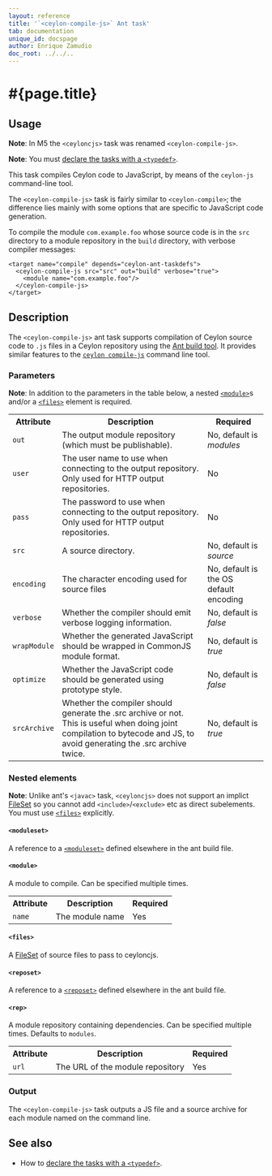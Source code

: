 ```yaml
---
layout: reference
title: '`<ceylon-compile-js>` Ant task'
tab: documentation
unique_id: docspage
author: Enrique Zamudio
doc_root: ../../..
---
```


# #{page.title}

## Usage 

**Note**: In M5 the `<ceyloncjs>` task was renamed `<ceylon-compile-js>`.

**Note**: You must [declare the tasks with a `<typedef>`](../ant).

This task compiles Ceylon code to JavaScript, by means of the
`ceylon-js` command-line tool.

The `<ceylon-compile-js>` task is fairly similar to `<ceylon-compile>`; the difference
lies mainly with some options that are specific to JavaScript code
generation.

To compile the module `com.example.foo` whose source code is in the 
`src` directory to a module repository in the `build` directory, with 
verbose compiler messages:

<!-- lang: xml -->
    <target name="compile" depends="ceylon-ant-taskdefs">
      <ceylon-compile-js src="src" out="build" verbose="true">
        <module name="com.example.foo"/>
      </ceylon-compile-js>
    </target>

## Description

The `<ceylon-compile-js>` ant task supports compilation of Ceylon source code
to `.js` files in a Ceylon repository using the [Ant build tool](http://ant.apache.org). 
It provides similar features to the [`ceylon compile-js`](../ceylon/subcommands/ceylon-compile-js.html) 
command line tool.


### Parameters

**Note**: In addition to the parameters in the table below, 
a nested [`<module>`](#module)s and/or a [`<files>`](#files) element is 
required.

<table class="ant-parameters">
<tbody>
<tr>
<th>Attribute</th>
<th>Description</th>
<th>Required</th>
</tr>

<tr>
<td><code>out</code></td>
<td>The output module repository (which must be publishable).</td>
<td>No, default is <i>modules</i></td>
</tr>

<tr>
<td><code>user</code></td>
<td>The user name to use when connecting to the output repository. Only used for HTTP output repositories.</td>
<td>No</td>
</tr>

<tr>
<td><code>pass</code></td>
<td>The password to use when connecting to the output repository. Only used for HTTP output repositories.</td>
<td>No</td>
</tr>

<tr>
<td><code>src</code></td>
<td>A source directory.</td>
<td>No, default is <i>source</i></td>
</tr>

<tr>
<td><code>encoding</code></td>
<td>The character encoding used for source files</td>
<td>No, default is the OS default encoding</td>
</tr>

<tr>
<td><code>verbose</code></td>
<td>Whether the compiler should emit verbose logging information.</td>
<td>No, default is <i>false</i></td>
</tr>

<tr>
<td><code>wrapModule</code></td>
<td>Whether the generated JavaScript should be wrapped in CommonJS module format.</td>
<td>No, default is <i>true</i></td>
</tr>

<tr>
<td><code>optimize</code></td>
<td>Whether the JavaScript code should be generated using prototype style.</td>
<td>No, default is <i>false</i></td>
</tr>

<tr>
<td><code>srcArchive</code></td>
<td>Whether the compiler should generate the .src archive or not.
This is useful when doing joint compilation to bytecode and JS, to avoid
generating the .src archive twice.</td>
<td>No, default is <i>true</i></td>
</tr>

</tbody>
</table>

### Nested elements

**Note**: Unlike ant's `<javac>` task, `<ceyloncjs>` does not support an implict
[FileSet](http://ant.apache.org/manual/Types/fileset.html) so you cannot
add `<include>`/`<exclude>` etc as direct subelements. You must use 
[`<files>`](#files) explicitly.

#### `<moduleset>`
A reference to a [`<moduleset>`](../ant#reposet) defined elsewhere in the 
ant build file. 

#### `<module>`
A module to compile. Can be specified multiple times.

<table class="ant-parameters">
<tbody>
<tr>
<th>Attribute</th>
<th>Description</th>
<th>Required</th>
</tr>

<tr>
<td><code>name</code></td>
<td>The module name</td>
<td>Yes</td>
</tr>

</tbody>
</table>

#### `<files>`
A [FileSet](http://ant.apache.org/manual/Types/fileset.html) of source files 
to pass to ceyloncjs.

#### `<reposet>`
A reference to a [`<reposet>`](../ant#reposet) defined elsewhere in the 
ant build file. 

#### `<rep>`
A module repository containing dependencies. Can be specified multiple times. Defaults to `modules`.

<table class="ant-parameters">
<tbody>
<tr>
<th>Attribute</th>
<th>Description</th>
<th>Required</th>
</tr>

<tr>
<td><code>url</code></td>
<td>The URL of the module repository</td>
<td>Yes</td>
</tr>

</tbody>
</table>

### Output

The `<ceylon-compile-js>` task outputs a JS file and a source archive for 
each module named on the command line.

## See also

* How to [declare the tasks with a `<typedef>`](../ant).

